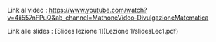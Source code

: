 Link al video : https://www.youtube.com/watch?v=4ii557nFPuQ&ab_channel=MathoneVideo-DivulgazioneMatematica

Link alle slides : [Slides lezione 1](Lezione 1/slidesLec1.pdf)